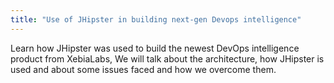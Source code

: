 ```yaml
---
title: "Use of JHipster in building next-gen Devops intelligence"
---
```


Learn how JHipster was used to build the newest DevOps intelligence product from XebiaLabs, We will talk about the architecture, how JHipster is used and about some issues faced and how we overcome them.
